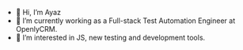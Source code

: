 - 👋 Hi, I’m Ayaz
- 🌱 I’m currently working as a Full-stack Test Automation Engineer at OpenlyCRM.
- 👀 I’m interested in JS, new testing and development tools.
 
<!-- - 📫 Anyone can reach me from here -->

<!---
msayaz/msayaz is a ✨ special ✨ repository because its `README.md` (this file) appears on your GitHub profile.
You can click the Preview link to take a look at your changes.
--->
